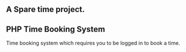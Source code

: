 A Spare time project.
------------------------------------------------------------

**PHP Time Booking System**
---------------------------------------
Time booking system which requires you to be logged in to book a time.

